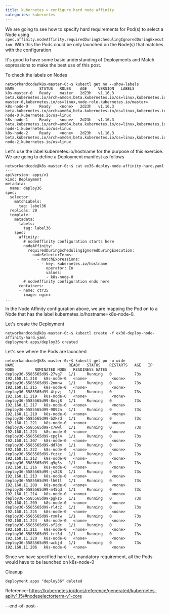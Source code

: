 ```yaml
---
title: kubernetes > configure hard node affinity
categories: kubernetes
---
```


We are going to see how to specify hard requirements for Pod(s) to select a Node using ```spec.affinity.nodeAffinity.requiredDuringSchedulingIgnoredDuringExecution```. With this the Pods could be only launched on the Node(s) that matches with the configuration

It's good to have some basic understanding of Deployments and Match expressions to make the best use of this post.

To check the labels on Nodes
```
networkandcode@k8s-master-0:~$ kubectl get no --show-labels
NAME           STATUS   ROLES    AGE     VERSION   LABELS
k8s-master-0   Ready    master   2d23h   v1.16.3   beta.kubernetes.io/arch=amd64,beta.kubernetes.io/os=linux,kubernetes.io/arch=amd64,kubernetes.io/hostname=k8s-master-0,kubernetes.io/os=linux,node-role.kubernetes.io/master=
k8s-node-0     Ready    <none>   2d23h   v1.16.3   beta.kubernetes.io/arch=amd64,beta.kubernetes.io/os=linux,kubernetes.io/arch=amd64,kubernetes.io/hostname=k8s-node-0,kubernetes.io/os=linux
k8s-node-1     Ready    <none>   2d23h   v1.16.3   beta.kubernetes.io/arch=amd64,beta.kubernetes.io/os=linux,kubernetes.io/arch=amd64,kubernetes.io/hostname=k8s-node-1,kubernetes.io/os=linux
k8s-node-2     Ready    <none>   2d23h   v1.16.3   beta.kubernetes.io/arch=amd64,beta.kubernetes.io/os=linux,kubernetes.io/arch=amd64,kubernetes.io/hostname=k8s-node-2,kubernetes.io/os=linux
```

Let's use the label kubernetes.io/hostname for the purpose of this exercise. We are going to define a Deployment manifest as follows
```
networkandcode@k8s-master-0:~$ cat ex36-deploy-node-affinity-hard.yaml 
---
apiVersion: apps/v1
kind: Deployment
metadata:
  name: deploy36
spec:
  selector:
    matchLabels:
      tag: label36
  replicas: 20
  template:
    metadata:
      labels:
        tag: label36
    spec:
      affinity:
        # nodeAffinity configuration starts here
        nodeAffinity:
          requiredDuringSchedulingIgnoredDuringExecution:
            nodeSelectorTerms:
              - matchExpressions:
                - key: kubernetes.io/hostname
                  operator: In
                  values: 
                  - k8s-node-0
        # nodeAffinity configuration ends here
      containers:
      - name: ctr35
        image: nginx
...
```

In the Node Affinity configuration above, we are mapping the Pod on to a Node that has the label kubernetes.io/hostname=k8s-node-0.

Let's create the Deployment
```
networkandcode@k8s-master-0:~$ kubectl create -f ex36-deploy-node-affinity-hard.yaml 
deployment.apps/deploy36 created
```

Let's see where the Pods are launched
```
networkandcode@k8s-master-0:~$ kubectl get po -o wide
NAME                        READY   STATUS    RESTARTS   AGE   IP               NODE         NOMINATED NODE   READINESS GATES
deploy36-5585565d99-27vg7   1/1     Running   0          73s   192.168.11.218   k8s-node-0   <none>           <none>
deploy36-5585565d99-2nmnw   1/1     Running   0          73s   192.168.11.215   k8s-node-0   <none>           <none>
deploy36-5585565d99-4tpvj   1/1     Running   0          73s   192.168.11.219   k8s-node-0   <none>           <none>
deploy36-5585565d99-8msj8   1/1     Running   0          73s   192.168.11.217   k8s-node-0   <none>           <none>
deploy36-5585565d99-9892n   1/1     Running   0          73s   192.168.11.210   k8s-node-0   <none>           <none>
deploy36-5585565d99-b2krd   1/1     Running   0          73s   192.168.11.221   k8s-node-0   <none>           <none>
deploy36-5585565d99-c7wwl   1/1     Running   0          73s   192.168.11.223   k8s-node-0   <none>           <none>
deploy36-5585565d99-cpgl4   1/1     Running   0          73s   192.168.11.207   k8s-node-0   <none>           <none>
deploy36-5585565d99-dd78m   1/1     Running   0          73s   192.168.11.222   k8s-node-0   <none>           <none>
deploy36-5585565d99-fczkc   1/1     Running   0          73s   192.168.11.212   k8s-node-0   <none>           <none>
deploy36-5585565d99-g9g5s   1/1     Running   0          73s   192.168.11.216   k8s-node-0   <none>           <none>
deploy36-5585565d99-js828   1/1     Running   0          73s   192.168.11.213   k8s-node-0   <none>           <none>
deploy36-5585565d99-lh6tl   1/1     Running   0          73s   192.168.11.208   k8s-node-0   <none>           <none>
deploy36-5585565d99-m45qd   1/1     Running   0          73s   192.168.11.214   k8s-node-0   <none>           <none>
deploy36-5585565d99-pgkz5   1/1     Running   0          73s   192.168.11.209   k8s-node-0   <none>           <none>
deploy36-5585565d99-rl4c2   1/1     Running   0          73s   192.168.11.225   k8s-node-0   <none>           <none>
deploy36-5585565d99-rxmlw   1/1     Running   0          73s   192.168.11.224   k8s-node-0   <none>           <none>
deploy36-5585565d99-sf2dc   1/1     Running   0          73s   192.168.11.211   k8s-node-0   <none>           <none>
deploy36-5585565d99-trt5d   1/1     Running   0          73s   192.168.11.220   k8s-node-0   <none>           <none>
deploy36-5585565d99-wcbjd   1/1     Running   0          73s   192.168.11.206   k8s-node-0   <none>           <none>
```

Since we have specified hard i.e., mandatory requirement, all the Pods would have to be launched on k8s-node-0

Cleanup 
```networkandcode@k8s-master-0:~$ kubectl delete deploy deploy36
deployment.apps "deploy36" deleted
```

Reference: https://kubernetes.io/docs/reference/generated/kubernetes-api/v1.15/#nodeselectorterm-v1-core

--end-of-post--
